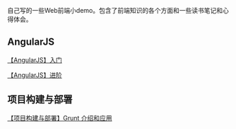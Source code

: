 自己写的一些Web前端小demo。包含了前端知识的各个方面和一些读书笔记和心得体会。

## AngularJS
[【AngularJS】入门](https://github.com/mikelkl/web-front-end-demo/blob/master/AngularJS/AngularJS%E5%85%A5%E9%97%A8/%E3%80%90AngularJS%E3%80%91%E5%85%A5%E9%97%A8.md)

[【AngularJS】进阶](https://github.com/mikelkl/web-front-end-demo/blob/master/AngularJS/AngularJS%E8%BF%9B%E9%98%B6/%E3%80%90AngularJS%E3%80%91%E8%BF%9B%E9%98%B6.md)

## 项目构建与部署
[【项目构建与部署】Grunt 介绍和应用](https://github.com/mikelkl/web-front-end-demo/blob/master/%E9%A1%B9%E7%9B%AE%E6%9E%84%E5%BB%BA%E4%B8%8E%E9%83%A8%E7%BD%B2/Grunt%20%E4%BB%8B%E7%BB%8D%E5%92%8C%E5%BA%94%E7%94%A8/%E3%80%90%E9%A1%B9%E7%9B%AE%E6%9E%84%E5%BB%BA%E4%B8%8E%E9%83%A8%E7%BD%B2%E3%80%91Grunt%20%E4%BB%8B%E7%BB%8D%E5%92%8C%E5%BA%94%E7%94%A8.md)


